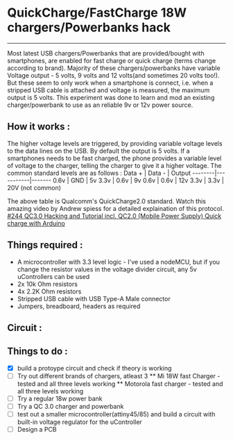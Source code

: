 # QuickCharge/FastCharge 18W chargers/Powerbanks hack
---

Most latest USB chargers/Powerbanks that are provided/bought with smartphones, are enabled for fast charge or quick charge (terms change according to brand). Majority of these chargers/powerbanks have variable Voltage output - 5 volts, 9 volts and 12 volts(and sometimes 20 volts too!). But these seem to only work when a smartphone is connect, i.e. when a stripped USB cable is attached and voltage is measured, the maximum output is 5 volts. This experiment was done to learn and mod an existing charger/powerbank to use as an reliable 9v or 12v power source.

## How it works : 
The higher voltage levels are triggered, by providing variable voltage levels to the data lines on the USB. By default the output is 5 volts. If a smartphones needs to be fast charged, the phone provides a variable level of voltage to the charger, telling the charger to give it a higher voltage. The common standard levels are as follows :
Data +  | Data -    | Output
--------|-----------|-------
0.6v    | GND       | 5v
3.3v    | 0.6v      | 9v
0.6v    | 0.6v      | 12v
3.3v    | 3.3v      | 20V (not common)

The above table is Qualcomm's QuickCharge2.0 standard. Watch this amazing video by Andrew spiess for a detailed explaination of this protocol.
[#244 QC3.0 Hacking and Tutorial incl. QC2.0 (Mobile Power Supply) Quick charge with Arduino](https://www.youtube.com/watch?v=dw3MehLAyWU)


## Things required : 
- A microcontroller with 3.3 level logic - I've used a nodeMCU, but if you change the resistor values in the voltage divider circuit, any 5v uControllers can be used
- 2x 10k Ohm resistors 
- 4x 2.2K Ohm resistors 
- Stripped USB cable with USB Type-A Male connector
- Jumpers, breadboard, headers as required

## Circuit :


## Things to do : 
- [x] build a protoype circuit and check if theory is working
- [ ] Try out different brands of chargers, atleast 3
** Mi 18W fast Charger - tested and all three levels working
** Motorola fast charger - tested and all three levels working
- [ ] Try a regular 18w power bank
- [ ] Try a QC 3.0 charger and powerbank
- [ ] test out a smaller microcontroller(attiny45/85) and build a circuit with built-in voltage regulator for the uController
- [ ] Design a PCB